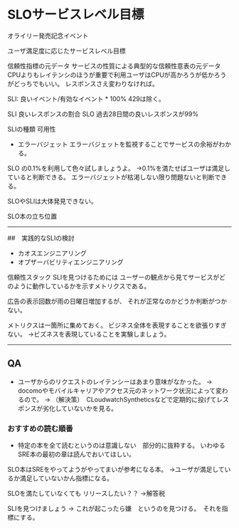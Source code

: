 # SLOサービスレベル目標

オライリー発売記念イベント

ユーザ満足度に応じたサービスレベル目標

信頼性指標の元データ
サービスの性質による典型的な信頼性意表の元データ
CPUよりもレイテンシのほうが重要で利用ユーザはCPUが高かろうが低かろうがどっちでもいい。
レスポンスさえ変わりなければ。

SLI: 良いイベント/有効なイベント * 100%
429は除く。

SLI 良いレスポンスの割合
SLO 過去28日間の良いレスポンスが99%　


SLIの種類 可用性

- エラーバジェット
エラーバジェットを監視することでサービスの余裕がわかる。

SLO の0.1%を利用して色々試しましょうよ。
→0.1%を満たせばユーザは満足していると判断できる。
エラーバジェットが枯渇しない限り問題ないと判断できる。

SLOやSLIは大体発見できない。

SLO本の立ち位置

---

##　実践的なSLIの検討
- カオスエンジニアリング
- オブザーバビリティエンジニアリング

信頼性スタック
SLIを見つけるためには
ユーザーの観点から見てサービスがどのように動作しているかを示すメトリクスである。

広告の表示回数が雨の日曜日増加するが、
それが正常なのかどうか判断がつかない。

メトリクスは一箇所に集めておく。
ビジネス全体を表現することを欲張りすぎない。
→ビズネスを表現していることを実験しましょう。



---

## QA
- ユーザからのリクエストのレイテンシーはあまり意味がなかった。
→ docomoやモバイルキャリアやアクセス元のネットワーク状況によって変わるので。
→ （解決策）　CLoudwatchSyntheticsなどで定期的に投げてレスポンスが劣化していないかを見る。

### おすすめの読む順番
- 特定の本を全て読むというのは意識しない　部分的に抜粋する。
いわゆるSRE本の最初の章は読んでおいてほしい。

SLO本はSREをやってようがやってまいが参考になる本。
→ユーザが満足しているか満足していないかん指標になる。


SLOを満たしていなくても
リリースしたい？？
→解答税

SLIを見つけましょう
→ これが起こったら嫌　というのを見つける。　それを指標にする。
